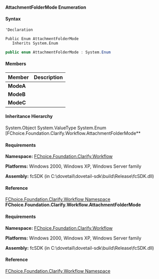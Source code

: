 #### AttachmentFolderMode Enumeration

#### Syntax

```vbnet
'Declaration

Public Enum AttachmentFolderMode
   Inherits System.Enum
```

```csharp
public enum AttachmentFolderMode : System.Enum
```

#### Members

| Member | Description |
| --- | --- |
| **ModeA** |   |
| **ModeB** |   |
| **ModeC** |   |

#### Inheritance Hierarchy

System.Object
System.ValueType
System.Enum
[FChoice.Foundation.Clarify.Workflow.AttachmentFolderMode**

#### Requirements

**Namespace:** [FChoice.Foundation.Clarify.Workflow](fcSDK~FChoice.Foundation.Clarify.Workflow_namespace.md)

**Platforms:** Windows 2000, Windows XP, Windows Server family

**Assembly:** fcSDK (in C:\\dovetail\\dovetail-sdk\\build\\Release\\fcSDK.dll)

#### Reference

[FChoice.Foundation.Clarify.Workflow Namespace](fcSDK~FChoice.Foundation.Clarify.Workflow_namespace.md)
**FChoice.Foundation.Clarify.Workflow.AttachmentFolderMode**

#### Requirements

**Namespace:** [FChoice.Foundation.Clarify.Workflow](fcSDK~FChoice.Foundation.Clarify.Workflow_namespace.md)

**Platforms:** Windows 2000, Windows XP, Windows Server family

**Assembly:** fcSDK (in C:\\dovetail\\dovetail-sdk\\build\\Release\\fcSDK.dll)

#### Reference

[FChoice.Foundation.Clarify.Workflow Namespace](fcSDK~FChoice.Foundation.Clarify.Workflow_namespace.md)
